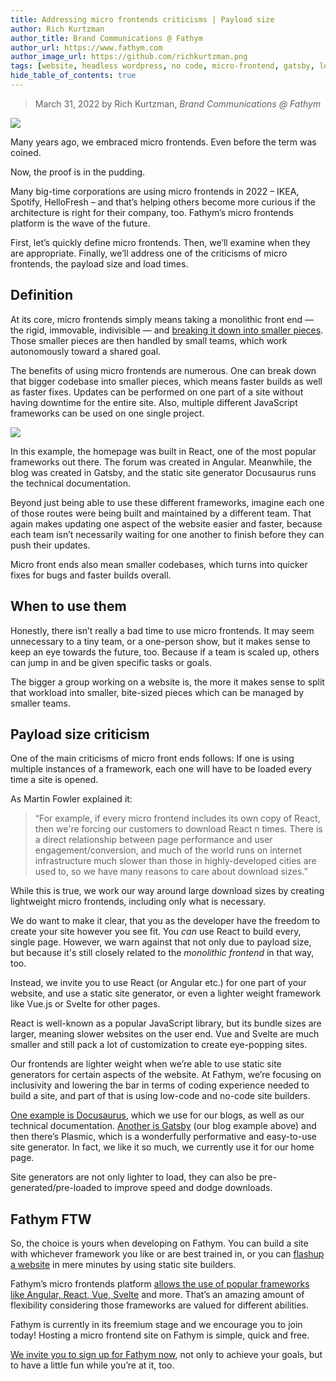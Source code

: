 ```yaml
---
title: Addressing micro frontends criticisms | Payload size
author: Rich Kurtzman
author_title: Brand Communications @ Fathym
author_url: https://www.fathym.com
author_image_url: https://github.com/richkurtzman.png
tags: [website, headless wordpress, no code, micro-frontend, gatsby, low code]
hide_table_of_contents: true
---
```


> March 31, 2022 by Rich Kurtzman, _Brand Communications @ Fathym_

![](/img/MFEzoom.jpg)

Many years ago, we embraced micro frontends. Even before the term was coined.  

Now, the proof is in the pudding.  

Many big-time corporations are using micro frontends in 2022 – IKEA, Spotify, HelloFresh – and that’s helping others become more curious if the architecture is right for their company, too. Fathym’s micro frontends platform is the wave of the future.  

First, let’s quickly define micro frontends. Then, we’ll examine when they are appropriate. Finally, we’ll address one of the criticisms of micro frontends, the payload size and load times. 

## Definition 

At its core, micro frontends simply means taking a monolithic front end — the rigid, immovable, indivisible — and [breaking it down into smaller pieces](http://fathym.com/blog/articles/2022/march/2022-03-14-a-simple-micro-frontends-explainer). Those smaller pieces are then handled by small teams, which work autonomously toward a shared goal.  

The benefits of using micro frontends are numerous. One can break down that bigger codebase into smaller pieces, which means faster builds as well as faster fixes. Updates can be performed on one part of a site without having downtime for the entire site. Also, multiple different JavaScript frameworks can be used on one single project.  

![](/img/MFERReactGatsbyAngular.png)

In this example, the homepage was built in React, one of the most popular frameworks out there. The forum was created in Angular. Meanwhile, the blog was created in Gatsby, and the static site generator Docusaurus runs the technical documentation. 

Beyond just being able to use these different frameworks, imagine each one of those routes were being built and maintained by a different team. That again makes updating one aspect of the website easier and faster, because each team isn’t necessarily waiting for one another to finish before they can push their updates.  

Micro front ends also mean smaller codebases, which turns into quicker fixes for bugs and faster builds overall.  

## When to use them 

Honestly, there isn’t really a bad time to use micro frontends. It may seem unnecessary to a tiny team, or a one-person show, but it makes sense to keep an eye towards the future, too. Because if a team is scaled up, others can jump in and be given specific tasks or goals.  

The bigger a group working on a website is, the more it makes sense to split that workload into smaller, bite-sized pieces which can be managed by smaller teams.  

## Payload size criticism  

One of the main criticisms of micro front ends follows: If one is using multiple instances of a framework, each one will have to be loaded every time a site is opened.  

As Martin Fowler explained it:

> “For example, if every micro frontend includes its own copy of React, then we're forcing our customers to download React n times. There is a direct relationship between page performance and user engagement/conversion, and much of the world runs on internet infrastructure much slower than those in highly-developed cities are used to, so we have many reasons to care about download sizes.” 

While this is true, we work our way around large download sizes by creating lightweight micro frontends, including only what is necessary.

We do want to make it clear, that you as the developer have the freedom to create your site however you see fit. You _can_ use React to build every, single page. However, we warn against that not only due to payload size, but because it's still closely related to the _monolithic frontend_ in that way, too.

Instead, we invite you to use React (or Angular etc.) for one part of your website, and use a static site generator, or even a lighter weight framework like Vue.js or Svelte for other pages. 

React is well-known as a popular JavaScript library, but its bundle sizes are larger, meaning slower websites on the user end. Vue and Svelte are much smaller and still pack a lot of customization to create eye-popping sites.

Our frontends are lighter weight when we’re able to use static site generators for certain aspects of the website. At Fathym, we’re focusing on inclusivity and lowering the bar in terms of coding experience needed to build a site, and part of that is using low-code and no-code site builders.  

[One example is Docusaurus](http://fathym.com/blog/articles/2022/march/2022-03-16-how-i-blog-in-markdown), which we use for our blogs, as well as our technical documentation. [Another is Gatsby](http://fathym.com/blog/articles/2022/march/2022-03-24-headless-wordpress-made-easy-with-gatsby) (our blog example above) and then there’s Plasmic, which is a wonderfully performative and easy-to-use site generator. In fact, we like it so much, we currently use it for our home page.  

Site generators are not only lighter to load, they can also be pre-generated/pre-loaded to improve speed and dodge downloads.  

## Fathym FTW 

So, the choice is yours when developing on Fathym. You can build a site with whichever framework you like or are best trained in, or you can [flashup a website](http://fathym.com/blog/articles/2022/february/2022-02-23-flashup-use-case-redwood-crystals) in mere minutes by using static site builders.  

Fathym’s micro frontends platform [allows the use of popular frameworks like Angular, React, Vue, Svelte](http://fathym.com/blog/articles/2022/february/2022-02-28-angular-vs-react-vs-vue-you-choose) and more. That’s an amazing amount of flexibility considering those frameworks are valued for different abilities.  

Fathym is currently in its freemium stage and we encourage you to join today! Hosting a micro frontend site on Fathym is simple, quick and free. 

[We invite you to sign up for Fathym now](www.fathym.com/dashboard), not only to achieve your goals, but to have a little fun while you’re at it, too. 
